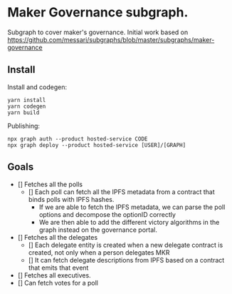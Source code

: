 # Maker Governance subgraph.



Subgraph to cover maker's governance. Initial work based on https://github.com/messari/subgraphs/blob/master/subgraphs/maker-governance

## Install

Install and codegen: 

```
yarn install
yarn codegen
yarn build
```

Publishing: 
```
npx graph auth --product hosted-service CODE
npx graph deploy --product hosted-service [USER]/[GRAPH]

```

## Goals
- [] Fetches all the polls 
    - [] Each poll can fetch all the IPFS metadata from a contract that binds polls with IPFS hashes.
        - If we are able to fetch the IPFS metadata, we can parse the poll options and decompose the optionID correctly
        - We are then able to add the different victory algorithms in the graph instead on the governance portal.
- [] Fetches all the delegates
    - [] Each delegate entity is created when a new delegate contract is created, not only when a person delegates MKR
    - [] It can fetch delegate descriptions from IPFS based on a contract that emits that event
- [] Fetches all executives.
- [] Can fetch votes for a poll
